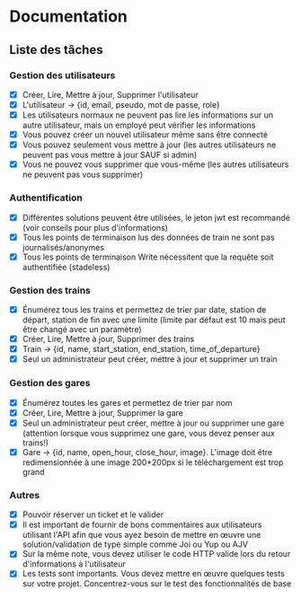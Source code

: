 # Documentation

## Liste des tâches

### Gestion des utilisateurs

- [x] Créer, Lire, Mettre à jour, Supprimer l'utilisateur
- [x] L'utilisateur -> {id, email, pseudo, mot de passe, role}
- [x] Les utilisateurs normaux ne peuvent pas lire les informations sur un autre utilisateur, mais un employé peut vérifier les informations
- [x] Vous pouvez créer un nouvel utilisateur même sans être connecté
- [x] Vous pouvez seulement vous mettre à jour (les autres utilisateurs ne peuvent pas vous mettre à jour SAUF si admin)
- [x] Vous ne pouvez vous supprimer que vous-même (les autres utilisateurs ne peuvent pas vous supprimer)

### Authentification

- [x] Différentes solutions peuvent être utilisées, le jeton jwt est recommandé (voir conseils pour plus d'informations)
- [x] Tous les points de terminaison lus des données de train ne sont pas journalisés/anonymes 
- [x] Tous les points de terminaison Write nécessitent que la requête soit authentifiée (stadeless)

### Gestion des trains

- [x] Énumérez tous les trains et permettez de trier par date, station de départ, station de fin avec une limite (limite par défaut est 10 mais peut être changé avec un paramètre)
- [x] Créer, Lire, Mettre à jour, Supprimer des trains
- [x] Train -> {id, name, start_station, end_station, time_of_departure}
- [x] Seul un administrateur peut créer, mettre à jour et supprimer un train

### Gestion des gares

- [x] Énumérez toutes les gares et permettez de trier par nom
- [x] Créer, Lire, Mettre à jour, Supprimer la gare
- [x] Seul un administrateur peut créer, mettre à jour ou supprimer une gare (attention lorsque vous supprimez une gare, vous devez penser aux trains!)
- [x] Gare -> {id, name, open_hour, close_hour, image}. L'image doit être redimensionnée à une image 200*200px si le téléchargement est trop grand

### Autres

- [x] Pouvoir réserver un ticket et le valider
- [x] Il est important de fournir de bons commentaires aux utilisateurs utilisant l'API afin que vous ayez besoin de mettre en œuvre une solution/validation de type simple comme Joi ou Yup ou AJV
- [x] Sur la même note, vous devez utiliser le code HTTP valide lors du retour d'informations à l'utilisateur
- [x] Les tests sont importants. Vous devez mettre en œuvre quelques tests sur votre projet. Concentrez-vous sur le test des fonctionnalités de base